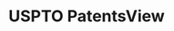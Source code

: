 ---
bigquery: https://console.cloud.google.com/bigquery?p=patents-public-data&d=patentsview&page=dataset
citation: Attribution should be given to PatentsView for use, distribution, or derivative
  works.
code: https://github.com/CSSIP-AIR/PatentsView-Code-Snippets/
contributors: USPTO
cost: None
description: 'PatentsView includes US patent data including raw data (summaries, applications,
  pregrant applications), disambugations of inventors and assignees, and inventor
  gender estimates.  Also foreign priority data, # of figures and sheets, and government
  interest statements.'
documentation: https://patentsview.org/query/builder-faqs
last_edit: 04/10/2022, 10:27:41
location: https://patentsview.org/
maintained_by: USPTO
record_creation_timestamp: 12/2/2020 17:20:46
schema_fields:
- city
- rawassignee_id
- latin_name
- _371_date
- uuid
- longitude
- contract_award_number
- subclass
- kind
- deceased
- withdrawn
- term_extension
- num_sheets
- mainclass_id
- disamb_inventor_id_20190312
- application_id
- state_fips
- disamb_assignee_id_20190312
- action_date
- term_disclaimer
- name
- lawyer_id
- subcategory_id
- field_title
- country_transformed
- group_id
- lapse_of_patent
- name_first
- disamb_inventor_id_20171003
- classification_status
- length
- doctype
- num
- dependent
- fname
- patent_id
- location_id
- group
- main_group
- rawlocation_id
- abstract
- county
- filename
- section
- f102_date
- disamb_inventor_id_20191008
- disamb_inventor_id_20171226
- disamb_assignee_id_20200331
- designation
- relkind
- category
- term_grant
- series_code
- county_fips
- level_one
- rawinventor_id
- date
- num_claims
- ipc_version_indicator
- organization_id
- disamb_assignee_id_20191231
- disamb_inventor_id_20170808
- disamb_inventor_id_20180528
- assignee_id
- category_id
- latitude
- f371_date
- level_two
- rule_47
- disamb_assignee_id_20191008
- ipc_class
- classification_data_source
- country
- field_id
- disamb_assignee_id_20200630
- latlong
- name_last
- variety
- text
- subclass_id
- lname
- organization
- number
- id
- disamb_inventor_id_20191231
- sequence
- type
- subgroup
- applicant_type
- disamb_inventor_id_20201229
- subgroup_id
- male_flag
- disamb_inventor_id_20170307
- section_id
- doc_type
- disclaimer_date
- reldocno
- disamb_inventor_id_20181127
- exemplary
- disamb_inventor_id_20190820
- sector_title
- attribution_status
- level_three
- classification_level
- disamb_inventor_id_20200630
- state
- male
- publication_number
- _102_date
- disamb_assignee_id_20200929
- num_figures
- disamb_assignee_id_20181127
- status
- title
- citation_id
- disamb_assignee_id_20190820
- gi_statement
- disamb_inventor_id_20200331
- classification_value
- role
- inventor_id
- disamb_inventor_id_20200929
- symbol_position
- subsection_id
- rel_id
shortname: patentsview
tags:
- disambiguation
- United States
- gender
terms_of_use: Creative Commons Attribution 4.0 International License.
timeframe: 1963-1999
title: USPTO PatentsView
uuid: cf1780b1-e265-4e49-8d1d-83b9cfe0fd9a
---